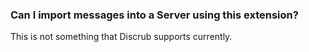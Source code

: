 ### Can I import messages into a Server using this extension?

This is not something that Discrub supports currently.
